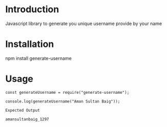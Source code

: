 # Introduction

Javascript library to generate you unique username provide by your name

# Installation

npm install generate-username

# Usage

```
const generateUsername = require("generate-username");

console.log(generateUsername("Aman Sultan Baig"));
```

`Expected Output`

```
amansultanbaig_1297
```
